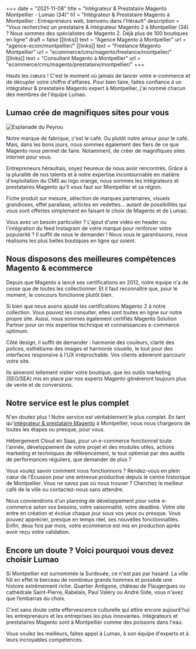 +++
date = "2021-11-08"
title = "Intégrateur & Prestataire Magento Montpellier - Lumao (34)"
h1 = "Intégrateur & Prestataire Magento à Montpellier : Entrepreneurs web, bienvenu dans l'Hérault"
description = "Vous recherchez un prestataire & intégrateur Magento 2 à Montpellier (34) ? Nous sommes des spécialistes de Magento 2. Déjà plus de 100 boutiques en ligne"
draft = false
[[links]]
    text = "Agence Magento à Montpellier"
    url = "agence-ecom/montpellier/"
[[links]]
    text = "Freelance Magento Montpellier"
    url = "ecommerce/cms/magento/freelance/montpelier/"
[[links]]
    text = "Consultant Magento à Montpellier"
    url = "ecommerce/cms/magento/prestataire/montpellier/"
+++

Hauts les cœurs ! C'est le moment où jamais de lancer votre e-commerce et de décupler votre chiffre d'affaires. Pour bien faire, faites confiance à un intégrateur & prestataire Magento expert à Montpellier, j'ai nommé chacun des membres de l'équipe Lumao.

## Lumao crée de magnifiques sites pour vous

<img class="animate zoomIn margin-auto" src="/images/ville/peyrou.jpg" alt="Esplanade du Peyrou" />

Notre marque de fabrique, c'est le café. Ou plutôt notre amour pour le café. Mais, dans les bons jours, nous sommes également des fiers de ce que Magento nous permet de faire. Notamment, de créer de magnifiques sites internet pour vous.

Entrepreneurs héraultais, soyez heureux de nous avoir rencontrés. Grâce à la pluralité de nos talents et à notre expertise incontournable en matière d'exploitation du CMS au logo orange, nous sommes les intégrateurs et prestataires Magento qu'il vous faut sur Montpellier et sa région.

Fiche produit sur mesure, sélection de marques partenaires, visuels grandioses, effet parallaxe, articles en vedettes... autant de possibilités qui vous sont offertes simplement en faisant le choix de Magento et de Lumao.

Vous avez un besoin particulier ? L'ajout d'une vidéo en header ou l'intégration du feed Instagram de votre marque pour renforcer votre popularité ? Il suffit de nous le demander ! Nous vous le garantissons, nous réalisons les plus belles boutiques en ligne qui soient.

## Nous disposons des meilleures compétences Magento & ecommerce

Depuis que Magento a lancé ses certifications en 2012, notre équipe n'a de cesse que de toutes les collectionner. Et il faut reconnaître que, pour le moment, le concours fonctionne plutôt bien.

Si bien que nous avons ajouté les certifications Magento 2 à notre collection. Vous pouvez les consulter, elles sont toutes en ligne sur notre propre site. Aussi, nous sommes également certifiés Magento Solution Partner pour un mix expertise technique et connaissances e-commerce optimum.

Côté design, il suffit de demander : harmonie des couleurs, clarté des polices, esthétisme des images et harmonie visuelle, le tout pour des interfaces responsive à l'UX irréprochable. Vos clients adoreront parcourir votre site.

Ils aimeront tellement visiter votre boutique, que les outils marketing (SEO/SEA) mis en place par nos experts Magento généreront toujours plus de vente et de conversions.

## Notre service est le plus complet

N'en doutez plus ! Notre service est véritablement le plus complet. En tant qu'[intégrateur & prestataire Magento](/ecommerce/cms/magento/prestataire/) à Montpellier, nous nous chargeons de toutes les étapes ou presque, pour vous.

Hébergement Cloud en Saas, pour un e-commerce fonctionnel toute l'année, développement de votre projet et des modules utiles, actions marketing et techniques de référencement, le tout optimisé par des audits de performances réguliers, que demander de plus ?

Vous voulez savoir comment nous fonctionnons ? Rendez-vous en plein cœur de l'Écusson pour une entrevue productive depuis le centre historique de Montpellier. Vous ne savez pas où nous trouver ? Cherchez le meilleur café de la ville ou contactez-nous sans attendre.

Nous conviendrons d'un planning de développement pour votre e-commerce selon vos besoins, votre saisonnalité, votre deadline. Votre site entre en création et évolue chaque jour sous vos yeux ou presque. Vous pouvez apprécier, presque en temps réel, ses nouvelles fonctionnalités. Enfin, deux fois par mois, votre ecommerce est mis en production après avoir reçu votre validation.

## Encore un doute ? Voici pourquoi vous devez choisir Lumao

Si Montpellier est surnommée la Surdouée, ce n'est pas par hasard. La ville fût en effet le berceau de nombreux grands hommes et possède une histoire extrêmement riche. Quartier Antigone, château de Flaugergues ou cathédrale Saint-Pierre, Rabelais, Paul Valéry ou André Gide, vous n'avez que l’embarras du choix.

C'est sans doute cette effervescence culturelle qui attire encore aujourd'hui les entrepreneurs et les entreprises les plus innovantes. Intégrateurs et prestataires Magento sont à Montpellier comme des poissons dans l'eau.

Vous voulez les meilleurs, faites appel à Lumao, à son équipe d'experts et à leurs incroyables compétences.

